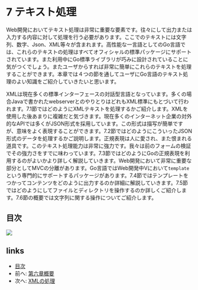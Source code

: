 # 7 テキスト処理
Web開発においてテキスト処理は非常に重要な要素です。往々にして出力または入力する内容に対して処理を行う必要があります。ここでのテキストには文字列、数字、Json、XML等々が含まれます。高性能な一言語としてのGo言語では、これらのテキストの処理はすべてオフィシャルの標準パッケージにサポートされています。また利用中にGo標準ライブラリが巧みに設計されていることに気がつくでしょう。またユーザからすれば非常に簡単にこれらのテキストを処理することができます。本章では４つの節を通してユーザにGo言語のテキスト処理のよい知識をご紹介していきたいと思います。

XMLは現在多くの標準インターフェースの対話型言語となっています。多くの場合Javaで書かれたwebserverとのやりとりはどれもXML標準にもとづいて行われます。7.1節ではどのようにXMLテキストを処理するかご紹介します。XMLを使用した後あまりに複雑だと気づきます。現在多くのインターネット企業の対外的なAPIでは多くがJSON形式を採用しています。この形式は描写が簡単ですが、意味をよく表現することができます。7.2節ではどのようにこういったJSON形式のデータを処理するかご説明します。正規表現は人に愛され、また恨まれる道具です。このテキスト処理能力は非常に強力です。我々は前のフォームの検証でその強力さをすでに味わっています。7.3節ではどのようにGoの正規表現を利用するのがよいかより詳しく解説していきます。Web開発において非常に重要な部分としてMVCの分離があります。Go言語ではWeb開発中Vにおいて`template`という専門的にサポートするパッケージがあります。7.4節ではテンプレートをつかってコンテンツをどのように出力するのか詳細に解説していきます。7.5節ではどのようにしてファイルとディレクトリを操作するのか詳しくご紹介します。7.6節の概要では文字列に関する操作についてご紹介します。

## 目次
   ![](images/navi7.png?raw=true)

## links
   * [目次](<preface.md>)
   * 前へ: [第六章概要](<06.5.md>)
   * 次へ: [XMLの処理](<07.1.md>)
